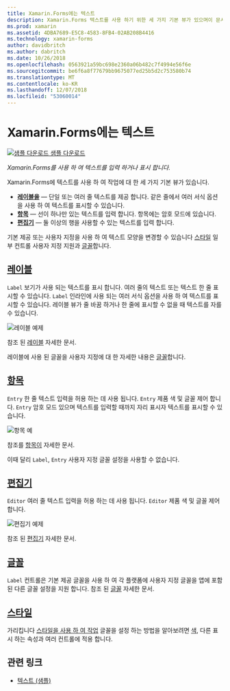 ```yaml
---
title: Xamarin.Forms에는 텍스트
description: Xamarin.Forms 텍스트를 사용 하기 위한 세 가지 기본 뷰가 있으며이 문서에서는 입력 및 Xamarin.Forms 응용 프로그램에서 표시 되는 텍스트를 사용 하는 방법에 설명 합니다.
ms.prod: xamarin
ms.assetid: 4DBA7689-E5C8-4583-8FB4-02AB208B4416
ms.technology: xamarin-forms
author: davidbritch
ms.author: dabritch
ms.date: 10/26/2018
ms.openlocfilehash: 0563921a59bc698e2360a06b482c7f4994e56f6e
ms.sourcegitcommit: be6f6a8f77679bb9675077ed25b5d2c753580b74
ms.translationtype: MT
ms.contentlocale: ko-KR
ms.lasthandoff: 12/07/2018
ms.locfileid: "53060014"
---
```

# <a name="text-in-xamarinforms"></a>Xamarin.Forms에는 텍스트

[![샘플 다운로드](~/media/shared/download.png) 샘플 다운로드](https://developer.xamarin.com/samples/xamarin-forms/UserInterface/Text)

_Xamarin.Forms를 사용 하 여 텍스트를 입력 하거나 표시 합니다._

Xamarin.Forms에 텍스트를 사용 하 여 작업에 대 한 세 가지 기본 뷰가 있습니다.

- **[레이블을](#Label)**  &mdash; 단일 또는 여러 줄 텍스트를 제공 합니다. 같은 줄에서 여러 서식 옵션을 사용 하 여 텍스트를 표시할 수 있습니다.
- **[항목](#Entry)**  &mdash; 선이 하나만 있는 텍스트를 입력 합니다. 항목에는 암호 모드에 있습니다.
- **[편집기](#Editor)**  &mdash; 둘 이상의 행을 사용할 수 있는 텍스트를 입력 합니다.

기본 제공 또는 사용자 지정을 사용 하 여 텍스트 모양을 변경할 수 있습니다 [스타일](#Styles) 일부 컨트롤 사용자 지정 지원과 [글꼴](#Fonts)합니다.

<a name="Label" />

## <a name="labellabelmd"></a>[레이블](label.md)

`Label` 보기가 사용 되는 텍스트를 표시 합니다. 여러 줄의 텍스트 또는 텍스트 한 줄 표시할 수 있습니다. `Label` 인라인에 사용 되는 여러 서식 옵션을 사용 하 여 텍스트를 표시할 수 있습니다. 레이블 뷰가 줄 바꿈 하거나 한 줄에 표시할 수 없을 때 텍스트를 자를 수 있습니다.

![](images/label.png "레이블 예제")

참조 된 [레이블](label.md) 자세한 문서.

레이블에 사용 된 글꼴을 사용자 지정에 대 한 자세한 내용은 [글꼴](fonts.md)합니다.

<a name="Entry" />

## <a name="entryentrymd"></a>[항목](entry.md)

`Entry` 한 줄 텍스트 입력을 허용 하는 데 사용 됩니다. `Entry` 제품 색 및 글꼴 제어 합니다. `Entry` 암호 모드 있으며 텍스트를 입력할 때까지 자리 표시자 텍스트를 표시할 수 있습니다.

![](images/entry.png "항목 예")

참조를 [항목이](entry.md) 자세한 문서.

이때 달리 `Label`, `Entry` 사용자 지정 글꼴 설정을 사용할 수 없습니다.

<a name="Editor" />

## <a name="editoreditormd"></a>[편집기](editor.md)

`Editor` 여러 줄 텍스트 입력을 허용 하는 데 사용 됩니다. `Editor` 제품 색 및 글꼴 제어 합니다.

![](images/editor.png "편집기 예제")

참조 된 [편집기](editor.md) 자세한 문서.

<a name="Fonts" />

## <a name="fontsfontsmd"></a>[글꼴](fonts.md)

`Label` 컨트롤은 기본 제공 글꼴을 사용 하 여 각 플랫폼에 사용자 지정 글꼴을 앱에 포함 된 다른 글꼴 설정을 지원 합니다. 참조 된 [글꼴](fonts.md) 자세한 문서.

<a name="Styles" />

## <a name="stylesstylesmd"></a>[스타일](styles.md)

가리킵니다 [스타일을 사용 하 여 작업](~/xamarin-forms/user-interface/styles/index.md) 글꼴을 설정 하는 방법을 알아보려면 [색](~/xamarin-forms/user-interface/colors.md), 다른 표시 하는 속성과 여러 컨트롤에 적용 합니다.

## <a name="related-links"></a>관련 링크

- [텍스트 (샘플)](https://developer.xamarin.com/samples/xamarin-forms/UserInterface/Text)
